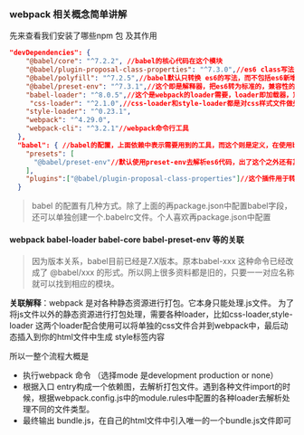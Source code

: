 ### webpack 相关概念简单讲解

先来查看我们安装了哪些npm 包 及其作用
```json
"devDependencies": {
    "@babel/core": "^7.2.2", //babel的核心代码在这个模块
    "@babel/plugin-proposal-class-properties": "^7.3.0",//es6 class写法需要，属于插件类型
    "@babel/polyfill": "^7.2.5",//babel默认只转换 es6的写法，而不包括es6新增的API，比如Array.of ..等，为了能正常转变新的API，需要这个模块
    "@babel/preset-env": "^7.3.1",//这个即是解释器，把es6转为标准的，兼容性的js写法。babel目前【推荐】使用这个模块做转换，也有其他模块同样可以转换
    "babel-loader": "^8.0.5",//这个是webpack的loader需要，loader即加载器，意思是在使用webpack打包前，请使用各种loader先处理文件(比如转译es6)
     "css-loader": "^2.1.0",//css-loader和style-loader都是对css样式文件做处理
    "style-loader": "^0.23.1",
    "webpack": "^4.29.0",
    "webpack-cli": "^3.2.1"//webpack命令行工具
  },
  "babel": { //babel的配置，上面依赖中表示需要用到的工具，而这个则是定义，在使用babel的时候应该如何去解析你的代码
    "presets": [
      "@babel/preset-env"//默认使用preset-env去解析es6代码，出了这个之外还有其他模块，比如@babel/preset-stage-0、1、2这个涉及到es7的实验性转码，根据个人需求添加。这里只转译es6写法，所以只需要preset-env
    ],
    "plugins":["@babel/plugin-proposal-class-properties"]//这个插件用于转换类的属性成员变量等。因为用到了es6 的class写法
  }
```

>babel 的配置有几种方式。除了上面的再package.json中配置babel字段，还可以单独创建一个.babelrc文件。个人喜欢再package.json中配置


#### webpack babel-loader babel-core babel-preset-env 等的关联
>因为版本关系，babel目前已经是7.X版本。原本babel-xxx 这种命令已经改成了 @babel/xxx 的形式。所以网上很多资料都是旧的，只要一一对应名称就可以找到相应的模块。

**关联解释**：webpack 是对各种静态资源进行打包。它本身只能处理.js文件。 为了将js文件以外的静态资源进行打包处理，需要各种loader，比如css-loader,style-loader 这两个loader配合使用可以将单独的css文件合并到webpack中，最后动态插入到你的html文件中生成 style标签内容

所以一整个流程大概是

- 执行webpack 命令 （选择mode 是development production or none）
 - 根据入口 entry构成一个依赖图，去解析打包文件。遇到各种文件import的时候，根据webpack.config.js中的module.rules中配置的各种loader去解析处理不同的文件类型。
  - 最终输出 bundle.js，在自己的html文件中引入唯一的一个bundle.js文件即可






